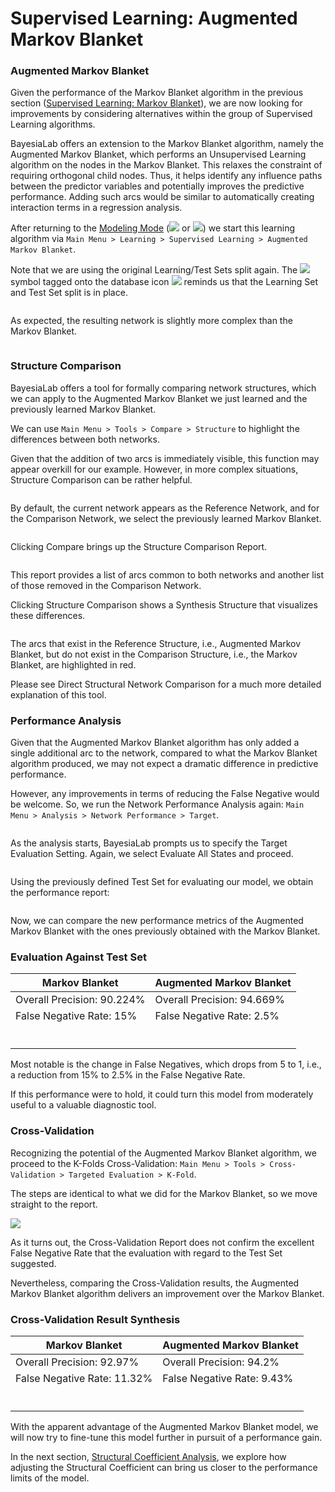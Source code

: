 # Supervised Learning: Augmented Markov Blanket

### Augmented Markov Blanket&#x20;

Given the performance of the Markov Blanket algorithm in the previous section ([Supervised Learning: Markov Blanket](supervised-learning-markov-blanket.md)), we are now looking for improvements by considering alternatives within the group of Supervised Learning algorithms.

BayesiaLab offers an extension to the Markov Blanket algorithm, namely the Augmented Markov Blanket, which performs an Unsupervised Learning algorithm on the nodes in the Markov Blanket. This relaxes the constraint of requiring orthogonal child nodes. Thus, it helps identify any influence paths between the predictor variables and potentially improves the predictive performance. Adding such arcs would be similar to automatically creating interaction terms in a regression analysis.

After returning to the [Modeling Mode](../../user-guide/main-menu/view/modeling-mode.md) (![](https://res.cloudinary.com/dvr3obmlj/image/upload/v1690829528/F4\_hiym4a.svg) or ![](https://res.cloudinary.com/dvr3obmlj/image/upload/v1686184233/BayesiaLab\_Icons/Modeling-Mode-Icon\_s6tz0u.svg)) we start this learning algorithm via `Main Menu > Learning > Supervised Learning > Augmented Markov Blanket`.

Note that we are using the original Learning/Test Sets split again. The ![](https://res.cloudinary.com/dvr3obmlj/image/upload/v1686184173/BayesiaLab\_Icons/database-type\_m5kkjw.svg) symbol tagged onto the database icon ![](https://res.cloudinary.com/dvr3obmlj/image/upload/v1686184169/BayesiaLab\_Icons/database\_uxupjf.svg) reminds us that the Learning Set and Test Set split is in place.

<figure><img src="https://bayesia.clickhelp.co/resources/Storage/bayesialab-knowledge-hub/E-Book/6-Supervised-Learning/SupervisedLearningAugmentedMarkovBlanket.png" alt=""><figcaption></figcaption></figure>

As expected, the resulting network is slightly more complex than the Markov Blanket.

<figure><img src="https://bayesia.clickhelp.co/resources/Storage/bayesialab-knowledge-hub/E-Book/6-Supervised-Learning/AugmentedMarkovBlanket.png" alt=""><figcaption></figcaption></figure>

### Structure Comparison&#x20;

BayesiaLab offers a tool for formally comparing network structures, which we can apply to the Augmented Markov Blanket we just learned and the previously learned Markov Blanket.

We can use `Main Menu > Tools > Compare > Structure` to highlight the differences between both networks.

Given that the addition of two arcs is immediately visible, this function may appear overkill for our example. However, in more complex situations, Structure Comparison can be rather helpful.

<figure><img src="https://bayesia.clickhelp.co/resources/Storage/bayesialab-knowledge-hub/E-Book/6-Supervised-Learning/ToolsCompareStructure.png" alt=""><figcaption></figcaption></figure>

By default, the current network appears as the Reference Network, and for the Comparison Network, we select the previously learned Markov Blanket.

<figure><img src="https://bayesia.clickhelp.co/resources/Storage/bayesialab-knowledge-hub/E-Book/6-Supervised-Learning/ToolsCompareStructureSelect.png" alt=""><figcaption></figcaption></figure>

Clicking Compare brings up the Structure Comparison Report.

<figure><img src="https://bayesia.clickhelp.co/resources/Storage/bayesialab-knowledge-hub/E-Book/6-Supervised-Learning/StructureComparisonReport.png" alt=""><figcaption></figcaption></figure>

This report provides a list of arcs common to both networks and another list of those removed in the Comparison Network.

Clicking Structure Comparison shows a Synthesis Structure that visualizes these differences.

<figure><img src="https://bayesia.clickhelp.co/resources/Storage/bayesialab-knowledge-hub/E-Book/6-Supervised-Learning/StructureComparisonSynthesisStructure.png" alt=""><figcaption></figcaption></figure>

The arcs that exist in the Reference Structure, i.e., Augmented Markov Blanket, but do not exist in the Comparison Structure, i.e., the Markov Blanket, are highlighted in red.

Please see Direct Structural Network Comparison for a much more detailed explanation of this tool.

### Performance Analysis

Given that the Augmented Markov Blanket algorithm has only added a single additional arc to the network, compared to what the Markov Blanket algorithm produced, we may not expect a dramatic difference in predictive performance.

However, any improvements in terms of reducing the False Negative would be welcome. So, we run the Network Performance Analysis again: `Main Menu > Analysis > Network Performance > Target`.

<figure><img src="https://bayesia.clickhelp.co/resources/Storage/bayesialab-knowledge-hub/E-Book/6-Supervised-Learning/NetworkPerformanceTargetAMB.png" alt=""><figcaption></figcaption></figure>

As the analysis starts, BayesiaLab prompts us to specify the Target Evaluation Setting. Again, we select Evaluate All States and proceed.

<figure><img src="https://bayesia.clickhelp.co/resources/Storage/bayesialab-knowledge-hub/E-Book/6-Supervised-Learning/TargetEvaluationSettings.png" alt=""><figcaption></figcaption></figure>

Using the previously defined Test Set for evaluating our model, we obtain the performance report:

<figure><img src="https://bayesia.clickhelp.co/resources/Storage/bayesialab-knowledge-hub/E-Book/6-Supervised-Learning/TargetEvaluationWindowAMB.png" alt=""><figcaption></figcaption></figure>

Now, we can compare the new performance metrics of the Augmented Markov Blanket with the ones previously obtained with the Markov Blanket.

### Evaluation Against Test Set

| Markov Blanket                                                                                                                                           | Augmented Markov Blanket                                                                                                                                  |
| -------------------------------------------------------------------------------------------------------------------------------------------------------- | --------------------------------------------------------------------------------------------------------------------------------------------------------- |
| Overall Precision: 90.224%                                                                                                                               | Overall Precision: 94.669%                                                                                                                                |
| False Negative Rate: 15%                                                                                                                                 | False Negative Rate: 2.5%                                                                                                                                 |
| <p><img src="https://bayesia.clickhelp.co/resources/Storage/bayesialab-knowledge-hub/E-Book/6-Supervised-Learning/ConfusionMatrixMB.svg" alt=""><br></p> | <p><img src="https://bayesia.clickhelp.co/resources/Storage/bayesialab-knowledge-hub/E-Book/6-Supervised-Learning/ConfusionMatrixAMB.svg" alt=""><br></p> |

Most notable is the change in False Negatives, which drops from 5 to 1, i.e.,  a reduction from 15% to 2.5% in the False Negative Rate.

If this performance were to hold, it could turn this model from moderately useful to a valuable diagnostic tool.

### Cross-Validation&#x20;

Recognizing the potential of the Augmented Markov Blanket algorithm, we proceed to the K-Folds Cross-Validation: `Main Menu > Tools > Cross-Validation > Targeted Evaluation > K-Fold`.

The steps are identical to what we did for the Markov Blanket, so we move straight to the report.

![](https://bayesia.clickhelp.co/resources/Storage/bayesialab-knowledge-hub/E-Book/6-Supervised-Learning/CrossValidationReportAugmentedMarkovBlanket.png)

As it turns out, the Cross-Validation Report does not confirm the excellent False Negative Rate that the evaluation with regard to the Test Set suggested.&#x20;

Nevertheless, comparing the Cross-Validation results, the Augmented Markov Blanket algorithm delivers an improvement over the Markov Blanket.

### Cross-Validation Result Synthesis

| Markov Blanket                                                                                                                                                          | Augmented Markov Blanket                                                                                                                                                 |
| ----------------------------------------------------------------------------------------------------------------------------------------------------------------------- | ------------------------------------------------------------------------------------------------------------------------------------------------------------------------ |
| Overall Precision: 92.97%                                                                                                                                               | Overall Precision: 94.2%                                                                                                                                                 |
| False Negative Rate: 11.32%                                                                                                                                             | False Negative Rate: 9.43%                                                                                                                                               |
| <p><img src="https://bayesia.clickhelp.co/resources/Storage/bayesialab-knowledge-hub/E-Book/6-Supervised-Learning/CrossValidationPrecisionMatrixMB.svg" alt=""><br></p> | <p><img src="https://bayesia.clickhelp.co/resources/Storage/bayesialab-knowledge-hub/E-Book/6-Supervised-Learning/CrossValidationPrecisionMatrixAMB.svg" alt=""><br></p> |

With the apparent advantage of the Augmented Markov Blanket model, we will now try to fine-tune this model further in pursuit of a performance gain.&#x20;

In the next section, [Structural Coefficient Analysis](supervised-learning-structural-coefficient-analysis.md), we explore how adjusting the Structural Coefficient can bring us closer to the performance limits of the model.
